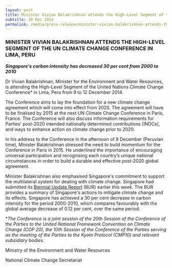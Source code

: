 ```yaml
---
layout: post
title: Minister Vivian Balakrishnan attends the High-Level Segment of the UN Climate Change Conference in Lima, Peru
subtitle: 10 Dec 2014
permalink: /media/press-release/minister-vivian-balakrishnan-attends-the-high-level-segment-of-the-un-climate-change-conference-in-lima-peru
---
```


### MINISTER VIVIAN BALAKRISHNAN ATTENDS THE HIGH-LEVEL SEGMENT OF THE UN CLIMATE CHANGE CONFERENCE IN LIMA, PERU

***Singapore's carbon intensity has decreased 30 per cent from 2000 to 2010***

Dr Vivian Balakrishnan, Minister for the Environment and Water Resources, is attending the High-Level Segment of the United Nations Climate Change Conference* in Lima, Peru from 9 to 12 December 2014. 

The Conference aims to lay the foundation for a new climate change agreement which will come into effect from 2020. The agreement will have to be finalised by 2015 at the next UN Climate Change Conference in Paris, France. The Conference will also discuss information requirements for Parties' post-2020 intended nationally determined contributions (INDCs), and ways to enhance action on climate change prior to 2020. 

In his address to the Conference in the afternoon of 9 December (Peruvian time), Minister Balakrishnan stressed the need to build momentum for the Conference in Paris in 2015. He underlined the importance of encouraging universal participation and recognising each country’s unique national circumstances in order to build a durable and effective post-2020 global agreement. 

Minister Balakrishnan also emphasised Singapore's commitment to support the multilateral system for dealing with climate change. Singapore had submitted its [<a href="/docs/default-source/news-documents/ncbur2014_1.pdf" target="_blank">Biennial Update Report</a>](/docs/default-source/news-documents/ncbur2014_1.pdf) (BUR) earlier this week. The BUR provides a summary of Singapore's actions to mitigate climate change and its effects. Singapore has achieved a 30 per cent decrease in carbon intensity for the period 2000-2010, which compares favourably with the global average decrease of 0.12 per cent, over the same period. 

**The Conference is a joint session of the 20th Session of the Conference of the Parties to the United National Framework Convention on Climate Change (COP 20), the 10th Session of the Conference of the Parties serving as the meeting of the Parties to the Kyoto Protocol (CMP10) and relevant subsidiary bodies.*

Ministry of the Environment and Water Resources

National Climate Change Secretariat